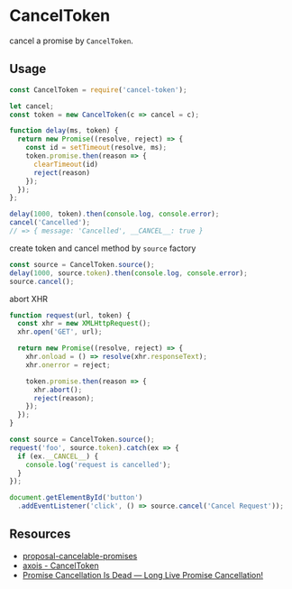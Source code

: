 CancelToken
===========

cancel a promise by `CancelToken`.

## Usage
```js
const CancelToken = require('cancel-token');

let cancel;
const token = new CancelToken(c => cancel = c);

function delay(ms, token) {
  return new Promise((resolve, reject) => {
    const id = setTimeout(resolve, ms);
    token.promise.then(reason => {
      clearTimeout(id) 
      reject(reason)
    });
  });
};

delay(1000, token).then(console.log, console.error);
cancel('Cancelled'); 
// => { message: 'Cancelled', __CANCEL__: true }
```

create token and cancel method by `source` factory
```js
const source = CancelToken.source();
delay(1000, source.token).then(console.log, console.error);
source.cancel();
```

abort XHR
```js
function request(url, token) {
  const xhr = new XMLHttpRequest();
  xhr.open('GET', url);

  return new Promise((resolve, reject) => {
    xhr.onload = () => resolve(xhr.responseText);
    xhr.onerror = reject;

    token.promise.then(reason => {
      xhr.abort();
      reject(reason);
    });
  });
}

const source = CancelToken.source();
request('foo', source.token).catch(ex => {
  if (ex.__CANCEL__) {
    console.log('request is cancelled');
  }
});

document.getElementById('button')
  .addEventListener('click', () => source.cancel('Cancel Request'));
```

## Resources
- [proposal-cancelable-promises](https://github.com/tc39/proposal-cancelable-promises)
- [axois - CancelToken](https://github.com/axios/axios)
- [Promise Cancellation Is Dead — Long Live Promise Cancellation!](https://medium.com/@benlesh/promise-cancellation-is-dead-long-live-promise-cancellation-c6601f1f5082)